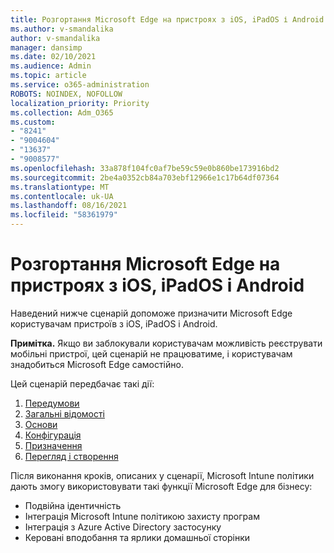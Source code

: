 ```yaml
---
title: Розгортання Microsoft Edge на пристроях з iOS, iPadOS і Android
ms.author: v-smandalika
author: v-smandalika
manager: dansimp
ms.date: 02/10/2021
ms.audience: Admin
ms.topic: article
ms.service: o365-administration
ROBOTS: NOINDEX, NOFOLLOW
localization_priority: Priority
ms.collection: Adm_O365
ms.custom:
- "8241"
- "9004604"
- "13637"
- "9008577"
ms.openlocfilehash: 33a878f104fc0af7be59c59e0b860be173916bd2
ms.sourcegitcommit: 2be4a0352cb84a703ebf12966e1c17b64df07364
ms.translationtype: MT
ms.contentlocale: uk-UA
ms.lasthandoff: 08/16/2021
ms.locfileid: "58361979"
---
```

# <a name="deploy-microsoft-edge-to-ios-ipados-and-android"></a>Розгортання Microsoft Edge на пристроях з iOS, iPadOS і Android

Наведений нижче сценарій допоможе призначити Microsoft Edge користувачам пристроїв з iOS, iPadOS і Android.

**Примітка.** Якщо ви заблокували користувачам можливість реєструвати мобільні пристрої, цей сценарій не працюватиме, і користувачам знадобиться Microsoft Edge самостійно.

Цей сценарій передбачає такі дії:

1. [Передумови](https://docs.microsoft.com/mem/intune/fundamentals/guided-scenarios-edge#prerequisites)
2. [Загальні відомості](https://docs.microsoft.com/mem/intune/fundamentals/guided-scenarios-edge#step-1---introduction)
3. [Основи](https://docs.microsoft.com/mem/intune/fundamentals/guided-scenarios-edge#step-2---basics)
4. [Конфігурація](https://docs.microsoft.com/mem/intune/fundamentals/guided-scenarios-edge#step-3---configuration)
5. [Призначення](https://docs.microsoft.com/mem/intune/fundamentals/guided-scenarios-edge#step-4---assignments)
6. [Перегляд і створення](https://docs.microsoft.com/mem/intune/fundamentals/guided-scenarios-edge#step-5---review--create)

Після виконання кроків, описаних у сценарії, Microsoft Intune політики дають змогу використовувати такі функції Microsoft Edge для бізнесу:

- Подвійна ідентичність
- Інтеграція Microsoft Intune політикою захисту програм
- Інтеграція з Azure Active Directory застосунку
- Керовані вподобання та ярлики домашньої сторінки
